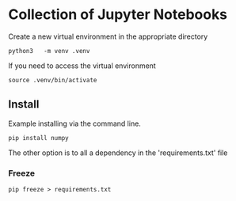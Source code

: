 # Collection of Jupyter Notebooks

Create a new virtual environment in the appropriate directory

```
python3   -m venv .venv
```

If you need to access the virtual environment

```
source .venv/bin/activate
```

## Install

Example installing via the command line.

```
pip install numpy
```

The other option is to all a dependency in the 'requirements.txt' file

### Freeze

```
pip freeze > requirements.txt
```
